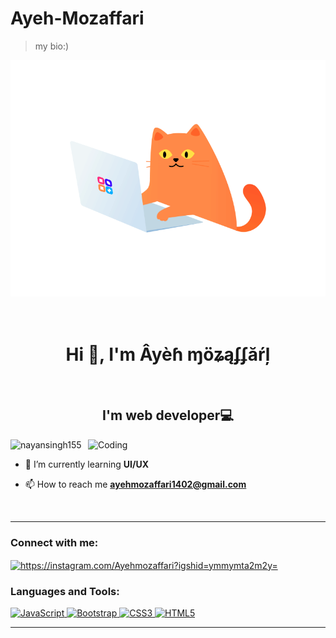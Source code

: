 
# Ayeh-Mozaffari
> my bio:)


![cat.gif](cat.gif)

            

<br/>

<h1 align="center">Hi 👋, I'm Âyèɦ ɱöʑąʄʄăŕļ</h1>
<br/>
<h2 align="center">I'm web developer💻</h2>
<img align="right" margin-top="10px" alt="Coding" width="380" src="https://cdn.dribbble.com/users/2343459/screenshots/14393709/media/1f76b38bfee6b1282cf8a1ec2b773f9c.gif">

<p align="left"> <img src="https://komarev.com/ghpvc/?username=nayansingh155&label=Profile%20views&color=0e75b6&style=flat" alt="nayansingh155" /> </p>




- 🌱 I’m currently learning **UI/UX**



- 📫 How to reach me **ayehmozaffari1402@gmail.com**<br/>





<br/>
<hr/>
<h3 align="left">Connect with me:</h3>
<p align="left">

<a href="https://instagram.com/https://instagram.com/nanhi_choudhary?igshid=ymmymta2m2y=" target="blank"><img align="center" src="https://raw.githubusercontent.com/rahuldkjain/github-profile-readme-generator/master/src/images/icons/Social/instagram.svg" alt="https://instagram.com/Ayehmozaffari?igshid=ymmymta2m2y=" height="30" width="40" /></a>
</p>


<h3 align="left">Languages and Tools:</h3>
<!-- <p align="left"> <a href="https://getbootstrap.com" target="_blank" rel="noreferrer"> <img src="https://raw.githubusercontent.com/devicons/devicon/master/icons/bootstrap/bootstrap-plain-wordmark.svg" alt="bootstrap" width="40" height="40"/> </a> <a href="https://www.w3schools.com/css/" target="_blank" rel="noreferrer"> <img src="https://raw.githubusercontent.com/devicons/devicon/master/icons/css3/css3-original-wordmark.svg" alt="css3" width="40" height="40"/> </a> <a href="https://www.w3.org/html/" target="_blank" rel="noreferrer"> <img src="https://raw.githubusercontent.com/devicons/devicon/master/icons/html5/html5-original-wordmark.svg" alt="html5" width="40" height="40"/> </a> <a href="https://developer.mozilla.org/en-US/docs/Web/JavaScript" target="_blank" rel="noreferrer"> <img src="https://raw.githubusercontent.com/devicons/devicon/master/icons/javascript/javascript-original.svg" alt="javascript" width="40" height="40"/> </a> <a href="https://reactjs.org/" target="_blank" rel="noreferrer"> <img src="https://raw.githubusercontent.com/devicons/devicon/master/icons/react/react-original-wordmark.svg" alt="react" width="40" height="40"/> </a> <a href="https://redux.js.org" target="_blank" rel="noreferrer"> <img src="https://raw.githubusercontent.com/devicons/devicon/master/icons/redux/redux-original.svg" alt="redux" width="40" height="40"/> </a> <a href="https://www.typescriptlang.org/" target="_blank" rel="noreferrer"> <img src="https://raw.githubusercontent.com/devicons/devicon/master/icons/typescript/typescript-original.svg" alt="typescript" width="40" height="40"/> </a> </p><hr/> -->




[![JavaScript](https://img.shields.io/badge/javascript-%23323330.svg?style=plastic&logo=javascript&logoColor=%23F7DF1E)  ![Bootstrap](https://img.shields.io/badge/bootstrap-%23563D7C.svg?style=plastic&logo=bootstrap&logoColor=white)  ![CSS3](https://img.shields.io/badge/css3-%231572B6.svg?style=plastic&logo=css3&logoColor=white) ![HTML5](https://img.shields.io/badge/html5-%23E34F26.svg?style=plastic&logo=html5&logoColor=white)](https://github.com/NayanSingh155/NayanSingh155/blob/main/README.md)

---




